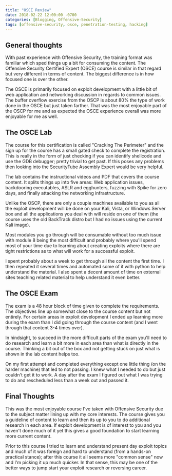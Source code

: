 ```yaml
---
title: "OSCE Review"
date: 2018-02-22 12:00:00 -0700
categories: [Blogging, Offensive-Security]
tags: [offensive-security, osce, penetration-testing, hacking]
---
```


## General thoughts
With past experience with Offensive Security, the training format was familiar which sped things up a bit for consuming the content.  The Offensive Security Certified Expert (OSCE) course is similar in that regard but very different in terms of content.  The biggest difference is in how focused one is over the other.

The OSCE is primarily focused on exploit development with a little bit of web application and networking discussion in regards to common issues.  The buffer overflow exercise from the OSCP is about 80% the type of work done in the OSCE but just taken farther. That was the most enjoyable part of the OSCP for me and as expected the OSCE experience overall was more enjoyable for me as well.

## The OSCE Lab
The course for this certification is called "Cracking The Perimeter" and the sign up for the course has a small gated check to complete the registration. This is really in the form of just checking if you can identify shellcode and use the GDB debugger; pretty trivial to get past. If this poses any problems then looking into the SecurityTube Assembly Expert would be very helpful.

The lab contains the instructional videos and PDF that covers the course content.  It splits things up into five areas: Web application issues, backdooring executables, ASLR and egghunters, fuzzing with Spike for zero days, and finally attacking the networking infrastructure.

Unlike the OSCP, there are only a couple machines available to you as all the exploit development will be done on your Kali, Vista, or Windows Server box and all the applications you deal with will reside on one of them (the course uses the old BackTrack distro but I had no issues using the current Kali image).

Most modules you go through will be consumable without too much issue with module 8 being the most difficult and probably where you'll spend most of your time due to learning about creating exploits where there are tight restrictions as to what will work for a successful exploit.

I spent probably about a week to get through all the content the first time.  I then repeated it several times and automated some of it with python to help understand the material.  I also spent a decent amount of time on external sites teaching related material to help understand it even better.

## The OSCE Exam
The exam is a 48 hour block of time given to complete the requirements.  The objectives line up somewhat close to the course content but not entirely.  For certain areas in exploit development I ended up learning more during the exam than I did going through the course content (and I went through that content 3-4 times over).

In hindsight, to succeed in the more difficult parts of the exam you'll need to do research and learn a bit more in each area than what is directly in the course. Thinking a bit out of the box and not getting stuck on just what is shown in the lab content helps too.

On my first attempt and completed everything except one little thing (on the harder machine) that led to not passing.  I knew what I needed to do but just couldn't get it to work. A day after the exam I figured out what I was trying to do and rescheduled less than a week out and passed it.

## Final Thoughts
This was the most enjoyable course I've taken with Offensive Security due to the subject matter lining up with my core interests.  The course gives you a guideline of content to learn and then its up to you to do additional research in each area.  If exploit development is of interest to you and you haven't done much of it yet this gives a good foundation to start learning more current content.  

Prior to this course I tried to learn and understand present day exploit topics and much of it was foreign and hard to understand (from a hands-on practical stance); after this course it all seems more "common sense" now and I'm picking it up much quicker. In that sense, this may be one of the better ways to jump start your exploit research or reversing career.
